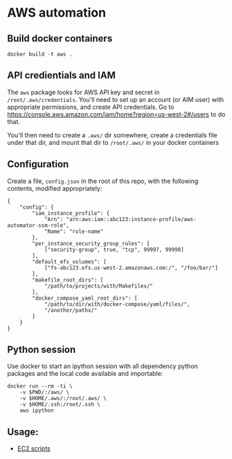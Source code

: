 # AWS automation

## Build docker containers

    docker build -t aws .


## API credientials and IAM

The `aws` package looks for AWS API key and secret in
`/root/.aws/credentials`.  You'll need to set up an account (or
AIM user) with appropriate permissions, and  create API credentials. Go to
https://console.aws.amazon.com/iam/home?region=us-west-2#/users to do that.

You'll then need to create a `.aws/` dir somewhere, create a credentials
file under that dir, and mount that dir to `/root/.aws/` in your docker
containers


## Configuration

Create a file, `config.json` in the root of this repo, with the following contents, modified appropriately:

```
{
    "config": {
        "iam_instance_profile": {
            "Arn": "arn:aws:iam::abc123:instance-profile/aws-automator-ssm-role",
            "Name": "role-name"
        },
        "per_instance_security_group_rules": [
            ["security-group", true, "tcp", 99997, 99998]
        ],
        "default_efs_volumes": [
            ["fs-abc123.efs.us-west-2.amazonaws.com:/", "/foo/bar/"]
        ],
        "makefile_root_dirs": [
            "/path/to/projects/with/Makefiles/"
        ],
        "docker_compose_yaml_root_dirs": [
            "/path/to/dir/with/docker-compose/yaml/files/",
            "/another/pathx/"
        ]
    }
}
```


## Python session

Use docker to start an ipython session with all dependency python packages
and the local code available and importable:

    docker run --rm -ti \
        -v $PWD/:/aws/ \
        -v $HOME/.aws/:/root/.aws/ \
        -v $HOME/.ssh:/root/.ssh \
        aws ipython


## Usage:

 - [EC2 scripts](USAGE-EC2.md)
